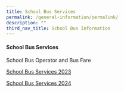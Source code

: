 ```yaml
---
title: School Bus Services
permalink: /general-information/permalink/
description: ""
third_nav_title: School Bus Information
---
```

#### School Bus Services

School Bus Operator and Bus Fare

[School Bus Services 2023](/files/school%20bus%20info%202023.pdf)

[School Bus Services 2024](/files/school%20bus%20fare%20with%20effect%20from%201%20jan%202024.pdf)